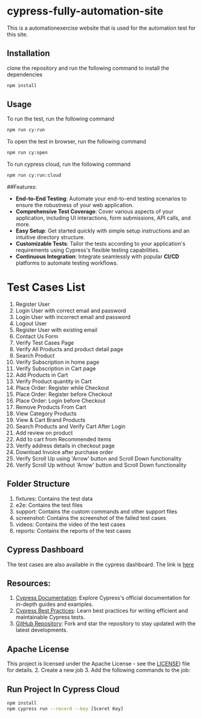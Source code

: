 # cypress-fully-automation-site

This is a automationexercise website that is used for the automation test for this site.

## Installation
clone the repository and run the following command to install the dependencies

```bash
npm install
```

## Usage

To run the test, run the following command

```bash
npm run cy:run
```

To open the test in browser, run the following command

```bash
npm run cy:open
```

To run cypress cloud, run the following command

```bash
npm run cy:run:cloud
```

##Features:
* **End-to-End Testing**: Automate your end-to-end testing scenarios to ensure the robustness of your web application.
* **Comprehensive Test Coverage**: Cover various aspects of your application, including UI interactions, form submissions, API calls, and more.
* **Easy Setup**: Get started quickly with simple setup instructions and an intuitive directory structure.
* **Customizable Tests**: Tailor the tests according to your application's requirements using Cypress's flexible testing capabilities.
* **Continuous Integration**: Integrate seamlessly with popular **CI/CD** platforms to automate testing workflows.

# Test Cases List
1. Register User
2. Login User with correct email and password
3. Login User with incorrect email and password
4. Logout User
5. Register User with existing email
6. Contact Us Form
7. Verify Test Cases Page
8. Verify All Products and product detail page
9. Search Product
10. Verify Subscription in home page
11. Verify Subscription in Cart page
12. Add Products in Cart
13. Verify Product quantity in Cart
14. Place Order: Register while Checkout
15. Place Order: Register before Checkout
16. Place Order: Login before Checkout
17. Remove Products From Cart
18. View Category Products
19. View & Cart Brand Products
20. Search Products and Verify Cart After Login
21. Add review on product
22. Add to cart from Recommended items
23. Verify address details in checkout page
24. Download Invoice after purchase order
25. Verify Scroll Up using 'Arrow' button and Scroll Down functionality
26. Verify Scroll Up without 'Arrow' button and Scroll Down functionality

## Folder Structure
1. fixtures: Contains the test data
2. e2e: Contains the test files
3. support: Contains the custom commands and other support files
4. screenshot: Contains the screenshot of the failed test cases
5. videos: Contains the video of the test cases
6. reports: Contains the reports of the test cases

## Cypress Dashboard
The test cases are also available in the cypress dashboard. The link
is [here](https://dashboard.cypress.io/projects/5r89t6/runs)

## Resources:
1. [Cypress Documentation](https://docs.cypress.io/guides/overview/why-cypress): Explore Cypress's official documentation for in-depth guides and examples.
2. [Cypress Best Practices](https://docs.cypress.io/guides/references/best-practices): Learn best practices for writing efficient and maintainable Cypress tests.
3. [GitHub Repository](https://github.com/cypress-io): Fork and star the repository to stay updated with the latest developments.

## Apache License
This project is licensed under the Apache License - see the [LICENSE](https://github.com/AbuBakkar32/cypress-fully-automation-site/blob/main/LICENSE)) file for details.
2. Create a new job
3. Add the following commands to the job:

## Run Project In Cypress Cloud
```bash
npm install
npm cypress run --record --key [Sceret Key]
```











